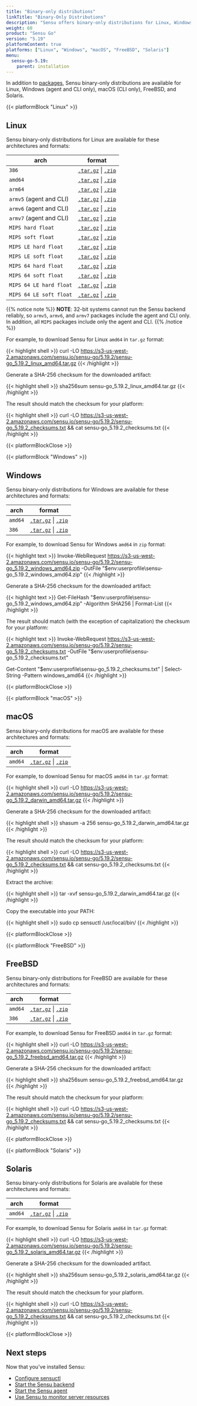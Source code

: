```yaml
---
title: "Binary-only distributions"
linkTitle: "Binary-Only Distributions"
description: "Sensu offers binary-only distributions for Linux, Windows, macOS, FreeBSD, and Solaris. Read this guide to learn how to download and verify Sensu binaries."
weight: 60
product: "Sensu Go"
version: "5.19"
platformContent: true
platforms: ["Linux", "Windows", "macOS", "FreeBSD", "Solaris"]
menu:
  sensu-go-5.19:
    parent: installation
---
```


In addition to [packages][1], Sensu binary-only distributions are available for Linux, Windows (agent and CLI only), macOS (CLI only), FreeBSD, and Solaris.

{{< platformBlock "Linux" >}}

## Linux

Sensu binary-only distributions for Linux are available for these architectures and formats:

| arch | format |
| --- | --- |
| `386` | [`.tar.gz`][19] \| [`.zip`][25] |
| `amd64` | [`.tar.gz`][14] \| [`.zip`][20] |
| `arm64` | [`.tar.gz`][15] \| [`.zip`][21]
| `armv5` (agent and CLI) | [`.tar.gz`][16] \| [`.zip`][22] |
| `armv6` (agent and CLI) | [`.tar.gz`][17] \| [`.zip`][23] |
| `armv7` (agent and CLI) | [`.tar.gz`][18] \| [`.zip`][24] |
| `MIPS hard float` | [`.tar.gz`][38] \| [`.zip`][39] |
| `MIPS soft float` | [`.tar.gz`][40] \| [`.zip`][41] |
| `MIPS LE hard float` | [`.tar.gz`][42] \| [`.zip`][43] |
| `MIPS LE soft float` | [`.tar.gz`][44] \| [`.zip`][45] |
| `MIPS 64 hard float` | [`.tar.gz`][46] \| [`.zip`][47] |
| `MIPS 64 soft float` | [`.tar.gz`][48] \| [`.zip`][49] |
| `MIPS 64 LE hard float` | [`.tar.gz`][50] \| [`.zip`][51] |
| `MIPS 64 LE soft float` | [`.tar.gz`][52] \| [`.zip`][53] |

{{% notice note %}}
**NOTE**: 32-bit systems cannot run the Sensu backend reliably, so `armv5`, `armv6`, and `armv7` packages include the agent and CLI only.
In addition, all `MIPS` packages include only the agent and CLI.
{{% /notice %}}

For example, to download Sensu for Linux `amd64` in `tar.gz` format:

{{< highlight shell >}}
curl -LO https://s3-us-west-2.amazonaws.com/sensu.io/sensu-go/5.19.2/sensu-go_5.19.2_linux_amd64.tar.gz
{{< /highlight >}}

Generate a SHA-256 checksum for the downloaded artifact:

{{< highlight shell >}}
sha256sum sensu-go_5.19.2_linux_amd64.tar.gz
{{< /highlight >}}

The result should match the checksum for your platform:

{{< highlight shell >}}
curl -LO https://s3-us-west-2.amazonaws.com/sensu.io/sensu-go/5.19.2/sensu-go_5.19.2_checksums.txt && cat sensu-go_5.19.2_checksums.txt
{{< /highlight >}}

{{< platformBlockClose >}}

{{< platformBlock "Windows" >}}

## Windows

Sensu binary-only distributions for Windows are available for these architectures and formats:

| arch | format |
| --- | --- |
| `amd64` | [`.tar.gz`][26] \| [`.zip`][28]
| `386` | [`.tar.gz`][27] \| [`.zip`][29]

For example, to download Sensu for Windows `amd64` in `zip` format:

{{< highlight text >}}
Invoke-WebRequest https://s3-us-west-2.amazonaws.com/sensu.io/sensu-go/5.19.2/sensu-go_5.19.2_windows_amd64.zip  -OutFile "$env:userprofile\sensu-go_5.19.2_windows_amd64.zip"
{{< /highlight >}}

Generate a SHA-256 checksum for the downloaded artifact:

{{< highlight text >}}
Get-FileHash "$env:userprofile\sensu-go_5.19.2_windows_amd64.zip" -Algorithm SHA256 | Format-List
{{< /highlight >}}

The result should match (with the exception of capitalization) the checksum for your platform:

{{< highlight text >}}
Invoke-WebRequest https://s3-us-west-2.amazonaws.com/sensu.io/sensu-go/5.19.2/sensu-go_5.19.2_checksums.txt -OutFile "$env:userprofile\sensu-go_5.19.2_checksums.txt"

Get-Content "$env:userprofile\sensu-go_5.19.2_checksums.txt" | Select-String -Pattern windows_amd64
{{< /highlight >}}

{{< platformBlockClose >}}

{{< platformBlock "macOS" >}}

## macOS

Sensu binary-only distributions for macOS are available for these architectures and formats:

| arch | format |
| --- | --- |
| `amd64` | [`.tar.gz`][30] \| [`.zip`][31]

For example, to download Sensu for macOS `amd64` in `tar.gz` format:

{{< highlight shell >}}
curl -LO https://s3-us-west-2.amazonaws.com/sensu.io/sensu-go/5.19.2/sensu-go_5.19.2_darwin_amd64.tar.gz
{{< /highlight >}}

Generate a SHA-256 checksum for the downloaded artifact:

{{< highlight shell >}}
shasum -a 256 sensu-go_5.19.2_darwin_amd64.tar.gz
{{< /highlight >}}

The result should match the checksum for your platform:

{{< highlight shell >}}
curl -LO https://s3-us-west-2.amazonaws.com/sensu.io/sensu-go/5.19.2/sensu-go_5.19.2_checksums.txt && cat sensu-go_5.19.2_checksums.txt
{{< /highlight >}}

Extract the archive:

{{< highlight shell >}}
tar -xvf sensu-go_5.19.2_darwin_amd64.tar.gz
{{< /highlight >}}

Copy the executable into your PATH:

{{< highlight shell >}}
sudo cp sensuctl /usr/local/bin/
{{< /highlight >}}

{{< platformBlockClose >}}

{{< platformBlock "FreeBSD" >}}

## FreeBSD

Sensu binary-only distributions for FreeBSD are available for these architectures and formats:

| arch | format |
| --- | --- |
| `amd64` | [`.tar.gz`][32] \| [`.zip`][33]
| `386` | [`.tar.gz`][34] \| [`.zip`][35]

For example, to download Sensu for FreeBSD `amd64` in `tar.gz` format:

{{< highlight shell >}}
curl -LO https://s3-us-west-2.amazonaws.com/sensu.io/sensu-go/5.19.2/sensu-go_5.19.2_freebsd_amd64.tar.gz
{{< /highlight >}}

Generate a SHA-256 checksum for the downloaded artifact:

{{< highlight shell >}}
sha256sum sensu-go_5.19.2_freebsd_amd64.tar.gz
{{< /highlight >}}

The result should match the checksum for your platform:

{{< highlight shell >}}
curl -LO https://s3-us-west-2.amazonaws.com/sensu.io/sensu-go/5.19.2/sensu-go_5.19.2_checksums.txt && cat sensu-go_5.19.2_checksums.txt
{{< /highlight >}}

{{< platformBlockClose >}}

{{< platformBlock "Solaris" >}}

## Solaris

Sensu binary-only distributions for Solaris are available for these architectures and formats:

| arch | format |
| --- | --- |
| `amd64` | [`.tar.gz`][36] \| [`.zip`][37]

For example, to download Sensu for Solaris `amd64` in `tar.gz` format:

{{< highlight shell >}}
curl -LO https://s3-us-west-2.amazonaws.com/sensu.io/sensu-go/5.19.2/sensu-go_5.19.2_solaris_amd64.tar.gz
{{< /highlight >}}

Generate a SHA-256 checksum for the downloaded artifact.

{{< highlight shell >}}
sha256sum sensu-go_5.19.2_solaris_amd64.tar.gz
{{< /highlight >}}

The result should match the checksum for your platform.

{{< highlight shell >}}
curl -LO https://s3-us-west-2.amazonaws.com/sensu.io/sensu-go/5.19.2/sensu-go_5.19.2_checksums.txt && cat sensu-go_5.19.2_checksums.txt
{{< /highlight >}}

{{< platformBlockClose >}}

## Next steps

Now that you’ve installed Sensu:

- [Configure sensuctl][4]
- [Start the Sensu backend][2]
- [Start the Sensu agent][3]
- [Use Sensu to monitor server resources][5]

[1]: ../install-sensu/
[2]: ../../reference/backend#operation
[3]: ../../reference/agent#operation
[4]: ../../sensuctl/reference#first-time-setup
[5]: ../../guides/monitor-server-resources/
[14]: https://s3-us-west-2.amazonaws.com/sensu.io/sensu-go/5.19.2/sensu-go_5.19.2_linux_amd64.tar.gz
[15]: https://s3-us-west-2.amazonaws.com/sensu.io/sensu-go/5.19.2/sensu-go_5.19.2_linux_arm64.tar.gz
[16]: https://s3-us-west-2.amazonaws.com/sensu.io/sensu-go/5.19.2/sensu-go_5.19.2_linux_armv5.tar.gz
[17]: https://s3-us-west-2.amazonaws.com/sensu.io/sensu-go/5.19.2/sensu-go_5.19.2_linux_armv6.tar.gz
[18]: https://s3-us-west-2.amazonaws.com/sensu.io/sensu-go/5.19.2/sensu-go_5.19.2_linux_armv7.tar.gz
[19]: https://s3-us-west-2.amazonaws.com/sensu.io/sensu-go/5.19.2/sensu-go_5.19.2_linux_386.tar.gz
[20]: https://s3-us-west-2.amazonaws.com/sensu.io/sensu-go/5.19.2/sensu-go_5.19.2_linux_amd64.zip
[21]: https://s3-us-west-2.amazonaws.com/sensu.io/sensu-go/5.19.2/sensu-go_5.19.2_linux_arm64.zip
[22]: https://s3-us-west-2.amazonaws.com/sensu.io/sensu-go/5.19.2/sensu-go_5.19.2_linux_armv5.zip
[23]: https://s3-us-west-2.amazonaws.com/sensu.io/sensu-go/5.19.2/sensu-go_5.19.2_linux_armv6.zip
[24]: https://s3-us-west-2.amazonaws.com/sensu.io/sensu-go/5.19.2/sensu-go_5.19.2_linux_armv7.zip
[25]: https://s3-us-west-2.amazonaws.com/sensu.io/sensu-go/5.19.2/sensu-go_5.19.2_linux_386.zip
[26]: https://s3-us-west-2.amazonaws.com/sensu.io/sensu-go/5.19.2/sensu-go_5.19.2_windows_amd64.tar.gz
[27]: https://s3-us-west-2.amazonaws.com/sensu.io/sensu-go/5.19.2/sensu-go_5.19.2_windows_386.tar.gz
[28]: https://s3-us-west-2.amazonaws.com/sensu.io/sensu-go/5.19.2/sensu-go_5.19.2_windows_amd64.zip
[29]: https://s3-us-west-2.amazonaws.com/sensu.io/sensu-go/5.19.2/sensu-go_5.19.2_windows_386.zip
[30]: https://s3-us-west-2.amazonaws.com/sensu.io/sensu-go/5.19.2/sensu-go_5.19.2_darwin_amd64.tar.gz
[31]: https://s3-us-west-2.amazonaws.com/sensu.io/sensu-go/5.19.2/sensu-go_5.19.2_darwin_amd64.zip
[32]: https://s3-us-west-2.amazonaws.com/sensu.io/sensu-go/5.19.2/sensu-go_5.19.2_freebsd_amd64.tar.gz
[33]: https://s3-us-west-2.amazonaws.com/sensu.io/sensu-go/5.19.2/sensu-go_5.19.2_freebsd_amd64.zip
[34]: https://s3-us-west-2.amazonaws.com/sensu.io/sensu-go/5.19.2/sensu-go_5.19.2_freebsd_386.tar.gz
[35]: https://s3-us-west-2.amazonaws.com/sensu.io/sensu-go/5.19.2/sensu-go_5.19.2_freebsd_386.zip
[36]: https://s3-us-west-2.amazonaws.com/sensu.io/sensu-go/5.19.2/sensu-go_5.19.2_solaris_amd64.tar.gz
[37]: https://s3-us-west-2.amazonaws.com/sensu.io/sensu-go/5.19.2/sensu-go_5.19.2_solaris_amd64.zip
[38]: https://s3-us-west-2.amazonaws.com/sensu.io/sensu-go/5.19.2/sensu-go_5.19.2_linux_mips-hardfloat.tar.gz
[39]: https://s3-us-west-2.amazonaws.com/sensu.io/sensu-go/5.19.2/sensu-go_5.19.2_linux_mips-hardfloat.zip
[40]: https://s3-us-west-2.amazonaws.com/sensu.io/sensu-go/5.19.2/sensu-go_5.19.2_linux_mips-softfloat.tar.gz
[41]: https://s3-us-west-2.amazonaws.com/sensu.io/sensu-go/5.19.2/sensu-go_5.19.2_linux_mips-softfloat.zip
[42]: https://s3-us-west-2.amazonaws.com/sensu.io/sensu-go/5.19.2/sensu-go_5.19.2_linux_mipsle-hardfloat.tar.gz
[43]: https://s3-us-west-2.amazonaws.com/sensu.io/sensu-go/5.19.2/sensu-go_5.19.2_linux_mipsle-hardfloat.zip
[44]: https://s3-us-west-2.amazonaws.com/sensu.io/sensu-go/5.19.2/sensu-go_5.19.2_linux_mipsle-softfloat.tar.gz
[45]: https://s3-us-west-2.amazonaws.com/sensu.io/sensu-go/5.19.2/sensu-go_5.19.2_linux_mipsle-softfloat.zip
[46]: https://s3-us-west-2.amazonaws.com/sensu.io/sensu-go/5.19.2/sensu-go_5.19.2_linux_mips64-hardfloat.tar.gz
[47]: https://s3-us-west-2.amazonaws.com/sensu.io/sensu-go/5.19.2/sensu-go_5.19.2_linux_mips64-hardfloat.zip
[48]: https://s3-us-west-2.amazonaws.com/sensu.io/sensu-go/5.19.2/sensu-go_5.19.2_linux_mips64-softfloat.tar.gz
[49]: https://s3-us-west-2.amazonaws.com/sensu.io/sensu-go/5.19.2/sensu-go_5.19.2_linux_mips64-softfloat.zip
[50]: https://s3-us-west-2.amazonaws.com/sensu.io/sensu-go/5.19.2/sensu-go_5.19.2_linux_mips64le-hardfloat.tar.gz
[51]: https://s3-us-west-2.amazonaws.com/sensu.io/sensu-go/5.19.2/sensu-go_5.19.2_linux_mips64le-hardfloat.zip
[52]: https://s3-us-west-2.amazonaws.com/sensu.io/sensu-go/5.19.2/sensu-go_5.19.2_linux_mips64le-softfloat.tar.gz
[53]: https://s3-us-west-2.amazonaws.com/sensu.io/sensu-go/5.19.2/sensu-go_5.19.2_linux_mips64le-softfloat.zip
